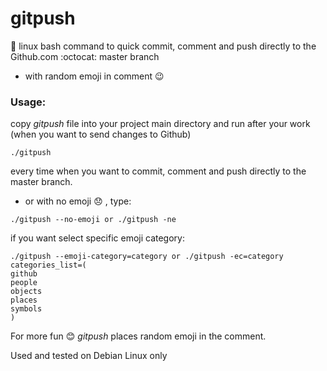 # gitpush
:trident: linux bash command to quick commit, comment and push directly to the Github.com :octocat: master branch  
- with random emoji in comment 😉

### Usage:
copy *gitpush* file into your project main directory and run after your work (when you want to send changes to Github)
```shell
./gitpush
```
every time when you want to commit, comment and push directly to the master branch.

- or with no emoji 😞 , type:

```shell
./gitpush --no-emoji or ./gitpush -ne
```

if you want select specific emoji category:

```shell
./gitpush --emoji-category=category or ./gitpush -ec=category
categories_list=(
github
people
objects
places
symbols
)
```

For more fun 😊 _gitpush_ places random emoji in the comment.  

Used and tested on Debian Linux only
